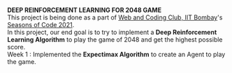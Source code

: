 <h>**DEEP REINFORCEMENT LEARNING FOR 2048 GAME**</h><br>
This project is being done as a part of <a href = 'https://github.com/wncc'>Web and Coding Club, IIT Bombay</a>'s <a href="https://wncc-iitb.org/soc/">Seasons of Code 2021</a>.<br>
In this project, our end goal is to try to implement a **Deep Reinforcement Learning Algorithm** to play the game of 2048 and get the highest possible score. <br>
<ls>
  Week 1 : Implemented the **Expectimax Algorithm** to create an Agent to play the game.
</ls>
